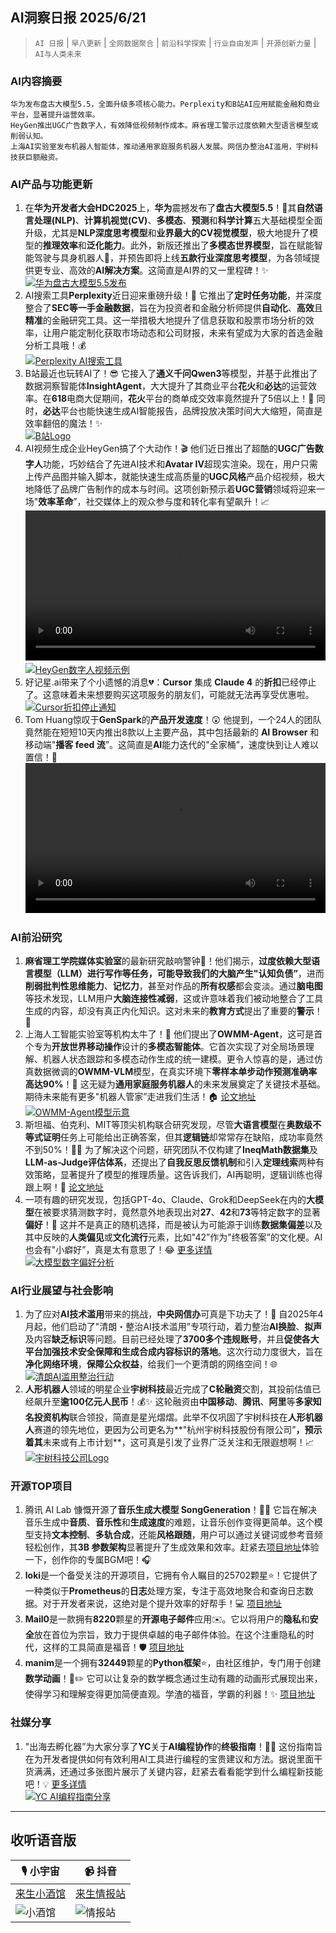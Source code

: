 ## AI洞察日报 2025/6/21

>  `AI 日报` | `早八更新` | `全网数据聚合` | `前沿科学探索` | `行业自由发声` | `开源创新力量` | `AI与人类未来` 



### **AI内容摘要**

```
华为发布盘古大模型5.5，全面升级多项核心能力。Perplexity和B站AI应用赋能金融和商业平台，显著提升运营效率。
HeyGen推出UGC广告数字人，有效降低视频制作成本。麻省理工警示过度依赖大型语言模型或削弱认知。
上海AI实验室发布机器人智能体，推动通用家庭服务机器人发展。网信办整治AI滥用，宇树科技获巨额融资。
```



### **AI产品与功能更新**
1.  在**华为开发者大会HDC2025**上，**华为**震撼发布了**盘古大模型5.5**！🚀其**自然语言处理(NLP)**、**计算机视觉(CV)**、**多模态**、**预测**和**科学计算**五大基础模型全面升级，尤其是**NLP深度思考模型**和**业界最大的CV视觉模型**，极大地提升了模型的**推理效率**和**泛化能力**。此外，新版还推出了**多模态世界模型**，旨在赋能智能驾驶与具身机器人🤖，并预告即将上线**五款行业深度思考模型**，为各领域提供更专业、高效的**AI解决方案**。这简直是AI界的又一里程碑！✨
    <br/> [![华为盘古大模型5.5发布](https://upload.chinaz.com/2025/0620/6388603491533913282843199.png)](https://upload.chinaz.com/2025/0620/6388603491533913282843199.png) <br/>
2.  AI搜索工具**Perplexity**近日迎来重磅升级！🎉 它推出了**定时任务功能**，并深度整合了**SEC等一手金融数据**，旨在为投资者和金融分析师提供**自动化**、**高效**且**精准**的金融研究工具。这一举措极大地提升了信息获取和股票市场分析的效率，让用户能定制化获取市场动态和公司财报，未来有望成为大家的首选金融分析工具哦！💰
    <br/> [![Perplexity AI搜索工具](https://pic.chinaz.com/picmap/202502251010562192_0.jpg "perplexity")](https://pic.chinaz.com/picmap/202502251010562192_0.jpg) <br/>
3.  B站最近也玩转AI了！😎 它接入了**通义千问Qwen3**等模型，并基于此推出了数据洞察智能体**InsightAgent**，大大提升了其商业平台**花火**和**必达**的运营效率。在**618**电商大促期间，**花火**平台的商单成交效率竟然提升了5倍以上！🤩 同时，**必达**平台也能快速生成AI智能报告，品牌投放决策时间大大缩短，简直是效率翻倍的魔法！✨
    <br/> [![B站Logo](https://pic.chinaz.com/picmap/201907152222451022_6.jpg)](https://pic.chinaz.com/picmap/201907152222451022_6.jpg) <br/>
4.  AI视频生成企业HeyGen搞了个大动作！🎬 他们近日推出了超酷的**UGC广告数字人**功能，巧妙结合了先进AI技术和**Avatar IV**超现实渲染。现在，用户只需上传产品图并输入脚本，就能快速生成高质量的**UGC风格**产品介绍视频，极大地降低了品牌广告制作的成本与时间。这项创新预示着**UGC营销**领域将迎来一场"**效率革命**”，社交媒体上的观众参与度和转化率有望飙升！📈
    <video src="https://upload.chinaz.com/video/2025/0620/6388600876631287262612754.mp4" controls="controls" width="100%"></video> <br/> [![HeyGen数字人视频示例](https://upload.chinaz.com/2025/0620/6388600878876588462121046.png)](https://upload.chinaz.com/2025/0620/6388600878876588462121046.png) <br/>
5.  好记星.ai带来了个小遗憾的消息💔：**Cursor** 集成 **Claude 4** 的**折扣**已经停止了。这意味着未来想要购买这项服务的朋友们，可能就无法再享受优惠啦。
    <br/> [![Cursor折扣停止通知](https://cdnv2.ruguoapp.com/FpogNLsOUMuY8J4tzSXREzqXe5qAv3.png)](https://cdnv2.ruguoapp.com/FpogNLsOUMuY8J4tzSXREzqXe5qAv3.png) <br/>
6.  Tom Huang惊叹于**GenSpark**的**产品开发速度**！😲 他提到，一个24人的团队竟然能在短短10天内推出8款以上主要产品，其中包括最新的 **AI Browser** 和移动端"**播客 feed 流**”。这简直是**AI**能力迭代的"全家桶”，速度快到让人难以置信！🚀
    <video src="https://video.twimg.com/amplify_video/1932452659484876800/vid/avc1/2560x1440/V6lyyrl-z4lnNiB8.mp4?tag=21" controls="controls" width="100%"></video>

### **AI前沿研究**
1.  **麻省理工学院媒体实验室**的最新研究敲响警钟🚨！他们揭示，**过度依赖大型语言模型（LLM）**进行写作等任务，可能导致我们的大脑产生**"认知负债”**，进而**削弱批判性思维能力**、**记忆力**，甚至对作品的**所有权感**都会变淡。通过**脑电图**等技术发现，LLM用户**大脑连接性减弱**，这或许意味着我们被动地整合了工具生成的内容，却没有真正内化知识。这对未来的**教育方式**提出了重要的**警示**！🤔
2.  上海人工智能实验室等机构太牛了！👏 他们提出了**OWMM-Agent**，这可是首个专为**开放世界移动操作**设计的**多模态智能体**。它首次实现了对全局场景理解、机器人状态跟踪和多模态动作生成的统一建模。更令人惊喜的是，通过仿真数据微调的**OWMM-VLM**模型，在真实环境下**零样本单步动作预测准确率高达90%**！💯 这无疑为**通用家庭服务机器人**的未来发展奠定了关键技术基础。期待未来能有更多"机器人管家”走进我们生活！🏠 [论文地址](https://arxiv.org/pdf/2506.04217)
    <br/> [![OWMM-Agent模型示意](https://image.jiqizhixin.com/uploads/editor/580a07ee-9759-4616-8c78-bcf3c267ce34/640.png)](https://image.jiqizhixin.com/uploads/editor/580a07ee-9759-4616-8c78-bcf3c267ce34/640.png) <br/>
3.  斯坦福、伯克利、MIT等顶尖机构联合研究发现，尽管**大语言模型**在**奥数级不等式证明**任务上可能给出正确答案，但其**逻辑链**却常常存在缺陷，成功率竟然不到50%！😵‍💫 为了解决这个问题，研究团队不仅构建了**IneqMath数据集**及**LLM-as-Judge评估体系**，还提出了**自我反思反馈机制**和引入**定理线索**两种有效策略，显著提升了模型的推理质量。这告诉我们，AI再聪明，逻辑训练也得跟上啊！🧠 [论文地址](https://arxiv.org/abs/2506.07927)
4.  一项有趣的研究发现，包括GPT-4o、Claude、Grok和DeepSeek在内的**大模型**在被要求猜测数字时，竟然意外地表现出对**27**、**42**和**73**等特定数字的显著**偏好**！🤔 这并不是真正的随机选择，而是被认为可能源于训练**数据集偏差**以及其中反映的**人类偏见**或**文化流行**元素，比如"42”作为"终极答案”的文化梗。AI也会有"小癖好”，真是太有意思了！😂 [更多详情](https://www.jiqizhixin.com/articles/2025-06-19-4)
    <br/> [![大模型数字偏好分析](https://image.jiqizhixin.com/uploads/editor/0c32a7bc-7f7f-4d23-8ea9-7e648f3735bc/640.png)](https://image.jiqizhixin.com/uploads/editor/0c32a7bc-7f7f-4d23-8ea9-7e648f3735bc/640.png) <br/>

### **AI行业展望与社会影响**
1.  为了应对**AI技术滥用**带来的挑战，**中央网信办**可真是下功夫了！💪 自2025年4月起，他们启动了"清朗・整治AI技术滥用”专项行动，着力整治**AI换脸**、**拟声**及内容**缺乏标识**等问题。目前已经处理了**3700多个违规账号**，并且**促使各大平台加强技术安全保障和生成合成内容标识的落地**。这次行动力度很大，旨在**净化网络环境**，**保障公众权益**，给我们一个更清朗的网络空间！🌐
    <br/> [![清朗AI滥用整治行动](https://pic.chinaz.com/picmap/202306131354265682_3.jpg)](https://pic.chinaz.com/picmap/202306131354265682_3.jpg) <br/>
2.  **人形机器人**领域的明星企业**宇树科技**最近完成了**C轮融资**交割，其投前估值已经飙升至**逾100亿元人民币**！💰✨ 这轮融资由**中国移动**、**腾讯**、**阿里**等**多家知名投资机构**联合领投，简直是星光熠熠。此举不仅巩固了宇树科技在**人形机器人**赛道的领先地位，更因为公司更名为**"杭州宇树科技股份有限公司”**，预示着其**未来或有上市计划**，这可真是引发了业界广泛关注和无限遐想啊！📈
    <br/> [![宇树科技公司Logo](https://pic.chinaz.com/picmap/202308091546512360_0.jpg)](https://pic.chinaz.com/picmap/202308091546512360_0.jpg) <br/>

### **开源TOP项目**
1.  腾讯 AI Lab 慷慨开源了**音乐生成大模型 SongGeneration**！🎵🎶 它旨在解决音乐生成中**音质**、**音乐性**和**生成速度**的难题，让音乐创作变得更简单。这个模型支持**文本控制**、**多轨合成**，还能**风格跟随**，用户可以通过关键词或参考音频轻松创作，其**3B 参数架构**显著提升了生成效果和效率。赶紧去[项目地址](https://huggingface.co/spaces/tencent/SongGeneration)体验一下，创作你的专属BGM吧！🎧
2.  **loki**是一个备受关注的开源项目，它拥有令人瞩目的25702颗星⭐！它提供了一种类似于**Prometheus**的**日志**处理方案，专注于高效地聚合和查询日志数据。对于开发者来说，这绝对是个提升效率的好帮手！💻 [项目地址](https://github.com/grafana/loki)
3.  **Mail0**是一款拥有**8220**颗星的**开源电子邮件**应用✉️。它以将用户的**隐私**和**安全**放在首位为宗旨，致力于提供卓越的电子邮件体验。在这个注重隐私的时代，这样的工具简直是福音！🛡️ [项目地址](https://github.com/Mail-0/Zero)
4.  **manim**是一个拥有**32449**颗星的**Python框架**⭐，由社区维护，专门用于创建**数学动画**！📐✏️ 它可以让复杂的数学概念通过生动有趣的动画形式展现出来，使得学习和理解变得更加简便直观。学渣的福音，学霸的利器！✨ [项目地址](https://github.com/ManimCommunity/manim)

### **社媒分享**
1.  "出海去孵化器”为大家分享了**YC**关于**AI编程协作**的**终极指南**！🧑‍💻 这份指南旨在为开发者提供如何有效利用AI工具进行编程的宝贵建议和方法。据说里面干货满满，还通过多张图片展示了关键内容，赶紧去看看能学到什么编程新技能吧！💡 [更多详情](https://m.okjike.com/originalPosts/685542eab7f4ddcfdfeb7dbd)
    <br/> [![YC AI编程指南分享](https://cdnv2.ruguoapp.com/FttUOjGObxfxYd8aLICxVEoESScCv3.png)](https://cdnv2.ruguoapp.com/FttUOjGObxfxYd8aLICxVEoESScCv3.png) <br/>

---

## **收听语音版**

| 🎙️ **小宇宙** | 📹 **抖音** |
| --- | --- |
| [来生小酒馆](https://www.xiaoyuzhoufm.com/podcast/683c62b7c1ca9cf575a5030e)  |   [来生情报站](https://www.douyin.com/user/MS4wLjABAAAAwpwqPQlu38sO38VyWgw9ZjDEnN4bMR5j8x111UxpseHR9DpB6-CveI5KRXOWuFwG)| 
| ![小酒馆](https://s1.imagehub.cc/images/2025/06/24/f959f7984e9163fc50d3941d79a7f262.md.png) | ![情报站](https://s1.imagehub.cc/images/2025/06/24/7fc30805eeb831e1e2baa3a240683ca3.md.png) |

    

